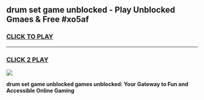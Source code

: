 
## drum set game unblocked - Play Unblocked Gmaes & Free #xo5af
<h3>
<a href="https://news.freeplayer.one?title=drum_set_game_unblocked&ref=24F">CLICK TO PLAY</a></h3>
<hr>

<h3>
<a href="https://news.freeplayer.one?title=drum_set_game_unblocked&ref=24F">CLICK 2 PLAY</a>
  
</h3>

<a href="https://news.freeplayer.one?title=drum_set_game_unblocked&ref=24F/"><img src="https://clearcache.store/games.png"></a>


**drum set game unblocked games unblocked: Your Gateway to Fun and Accessible Online Gaming**
